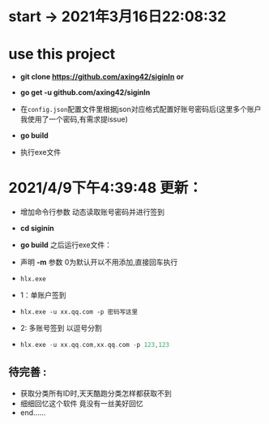 # start -> 2021年3月16日22:08:32

# use this project

* **git clone https://github.com/axing42/siginIn** **or**
* **go get -u github.com/axing42/siginIn**

* 在`config.json`配置文件里根据json对应格式配置好账号密码后(这里多个账户我使用了一个密码,有需求提issue)
* **go build**
* 执行exe文件
# 2021/4/9下午4:39:48 更新：
* 增加命令行参数 动态读取账号密码并进行签到
* **cd siginin**

* **go build** 之后运行exe文件：

* 声明 **-m** 参数 0为默认开以不用添加,直接回车执行

* `hlx.exe`

* 1：单账户签到

* `hlx.exe -u xx.qq.com -p 密码写这里`

* 2: 多账号签到 以逗号分割

* ```go
  hlx.exe -u xx.qq.com,xx.qq.com -p 123,123
  ```

## 待完善 :

* 获取分类所有ID时,天天酷跑分类怎样都获取不到
* 细细回忆这个软件 竟没有一丝美好回忆
* end......
